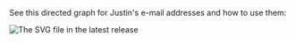 See this directed graph for Justin's e-mail addresses and how to use them:

  ![The SVG file in the latest release](https://alchemistanaut.github.io/how_to_e-mail_justin.svg "Directed graph showing how to contact Justin")
